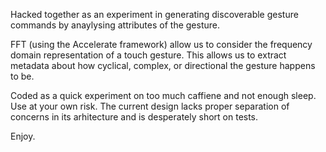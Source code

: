 Hacked together as an experiment in generating discoverable gesture commands by anaylysing attributes of the gesture.

FFT (using the Accelerate framework) allow us to consider the frequency domain representation of a touch gesture. This allows us to extract metadata about how cyclical, complex, or directional the gesture happens to be.

Coded as a quick experiment on too much caffiene and not enough sleep. Use at your own risk. The current design lacks proper separation of concerns in its arhitecture and is desperately short on tests.

Enjoy.